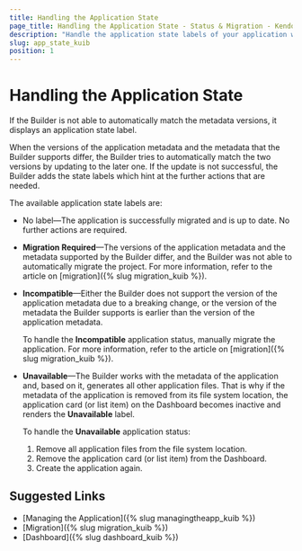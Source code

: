 ```yaml
---
title: Handling the Application State
page_title: Handling the Application State - Status & Migration - Kendo UI Builder
description: "Handle the application state labels of your application when working with the Kendo UI Builder tool."
slug: app_state_kuib
position: 1
---
```


# Handling the Application State

If the Builder is not able to automatically match the metadata versions, it displays an application state label.

When the versions of the application metadata and the metadata that the Builder supports differ, the Builder tries to automatically match the two versions by updating to the later one. If the update is not successful, the Builder adds the state labels which hint at the further actions that are needed.

The available application state labels are:

* No label&mdash;The application is successfully migrated and is up to date. No further actions are required.
* **Migration Required**&mdash;The versions of the application metadata and the metadata supported by the Builder differ, and the Builder was not able to automatically migrate the project. For more information, refer to the article on [migration]({% slug migration_kuib %}).
* **Incompatible**&mdash;Either the Builder does not support the version of the application metadata due to a breaking change, or the version of the metadata the Builder supports is earlier than the version of the application metadata.

    To handle the **Incompatible** application status, manually migrate the application. For more information, refer to the article on [migration]({% slug migration_kuib %}).

* **Unavailable**&mdash;The Builder works with the metadata of the application and, based on it, generates all other application files. That is why if the metadata of the application is removed from its file system location, the application card (or list item) on the Dashboard becomes inactive and renders the **Unavailable** label.

    To handle the **Unavailable** application status:

    1. Remove all application files from the file system location.
    2. Remove the application card (or list item) from the Dashboard.
    3. Create the application again.

## Suggested Links

* [Managing the Application]({% slug managingtheapp_kuib %})
* [Migration]({% slug migration_kuib %})
* [Dashboard]({% slug dashboard_kuib %})
